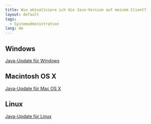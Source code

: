 ```yaml
---
title: Wie aktualisiere ich die Java-Version auf meinem Client?
layout: default
tags:
  - Systemadministration
lang: de
---
```


## Windows
<a href="https://www.java.com/de/" title="Java for Windows | java.com" target="blank">Java-Update für Windows</a>

## Macintosh OS X
<a href="https://www.java.com/de/download/help/mac_java_update.xml" title="Java for Mac OS X | java.com" target="blank">Java-Update für Mac OS X</a>

## Linux
<a href="https://www.java.com/de/download/help/linux_install.xml" title="Java for Linux | java.com" target="blank">Java-Update für Linux</a>
